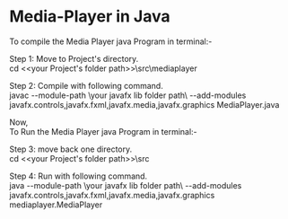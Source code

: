 # Media-Player in Java  
To compile the Media Player java Program in terminal:-  
  
Step 1: Move to Project's directory.  
cd <<your Project's folder path>>\src\mediaplayer    
  
Step 2: Compile with following command.   
javac --module-path \your javafx lib folder path\ --add-modules javafx.controls,javafx.fxml,javafx.media,javafx.graphics MediaPlayer.java    
  
Now,   
To Run the Media Player java Program in terminal:-  
    
Step 3: move back one directory.  
cd <<your Project's folder path>>\src    
  
Step 4: Run with following command.  
java --module-path \your javafx lib folder path\ --add-modules javafx.controls,javafx.fxml,javafx.media,javafx.graphics mediaplayer.MediaPlayer  

